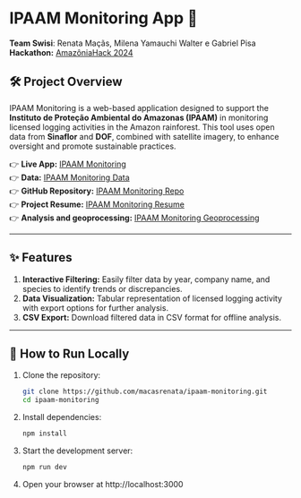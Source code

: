 # IPAAM Monitoring App 🌳

**Team Swisi**: Renata Maçãs, Milena Yamauchi Walter e Gabriel Pisa  
**Hackathon:**  [AmazôniaHack 2024](https://amazoniahack.co/)     

## 🛠 Project Overview  
IPAAM Monitoring is a web-based application designed to support the **Instituto de Proteção Ambiental do Amazonas (IPAAM)** in monitoring licensed logging activities in the Amazon rainforest. This tool uses open data from **Sinaflor** and **DOF**, combined with satellite imagery, to enhance oversight and promote sustainable practices.  

👉 **Live App:** [IPAAM Monitoring](https://ipaam-monitoring.vercel.app/produtos)    
👉 **Data:** [IPAAM Monitoring Data](https://ipaam-monitoring.vercel.app/api/dados)  
👉 **GitHub Repository:** [IPAAM Monitoring Repo](https://github.com/macasrenata/ipaam-monitoring)   
👉 **Project Resume:** [IPAAM Monitoring Resume](https://docs.google.com/document/d/1RDJtNLLkvkfYPlLr2M0pcBqFnRY79rcM0n5qRfcXuPo/edit?tab=t.0#heading=h.maqb4h99butr)   
👉 **Analysis and geoprocessing:** [IPAAM Monitoring Geoprocessing](https://uiro.shinyapps.io/swisi/)   

---

## ✨ Features  
1. **Interactive Filtering:** Easily filter data by year, company name, and species to identify trends or discrepancies.  
2. **Data Visualization:** Tabular representation of licensed logging activity with export options for further analysis.  
3. **CSV Export:** Download filtered data in CSV format for offline analysis.  

---

## 🚀 How to Run Locally  
1. Clone the repository:  
   ```bash
   git clone https://github.com/macasrenata/ipaam-monitoring.git
   cd ipaam-monitoring
   ```

2. Install dependencies:

    ```bash
   npm install
   ```
    
4. Start the development server:

    ```bash
   npm run dev
   ```

6. Open your browser at http://localhost:3000
